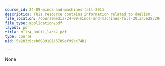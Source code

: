 ```yaml
---
course_id: 24-09-minds-and-machines-fall-2011
description: This resource contains information related to dualism.
file_location: /coursemedia/24-09-minds-and-machines-fall-2011/5e28329ceb698910103789ef99bc74b1_MIT24_09F11_lec07.pdf
file_type: application/pdf
layout: pdf
title: MIT24_09F11_lec07.pdf
type: course
uid: 5e28329ceb698910103789ef99bc74b1

---
```

None
